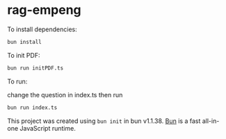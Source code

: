 # rag-empeng

To install dependencies:

```bash
bun install
```

To init PDF:
```bash
bun run initPDF.ts
```

To run:

change the question in index.ts then run

```bash
bun run index.ts
```

This project was created using `bun init` in bun v1.1.38. [Bun](https://bun.sh) is a fast all-in-one JavaScript runtime.
